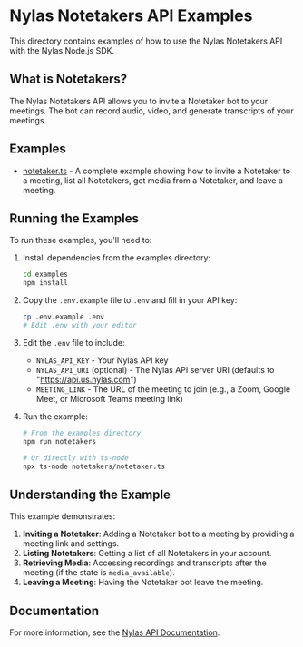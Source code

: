 # Nylas Notetakers API Examples

This directory contains examples of how to use the Nylas Notetakers API with the Nylas Node.js SDK.

## What is Notetakers?

The Nylas Notetakers API allows you to invite a Notetaker bot to your meetings. The bot can record audio, video, and generate transcripts of your meetings.

## Examples

- [notetaker.ts](./notetaker.ts) - A complete example showing how to invite a Notetaker to a meeting, list all Notetakers, get media from a Notetaker, and leave a meeting.

## Running the Examples

To run these examples, you'll need to:

1. Install dependencies from the examples directory:
   ```bash
   cd examples
   npm install
   ```

2. Copy the `.env.example` file to `.env` and fill in your API key:
   ```bash
   cp .env.example .env
   # Edit .env with your editor 
   ```

3. Edit the `.env` file to include:
   - `NYLAS_API_KEY` - Your Nylas API key
   - `NYLAS_API_URI` (optional) - The Nylas API server URI (defaults to "https://api.us.nylas.com")
   - `MEETING_LINK` - The URL of the meeting to join (e.g., a Zoom, Google Meet, or Microsoft Teams meeting link)

4. Run the example:
   ```bash
   # From the examples directory
   npm run notetakers
   
   # Or directly with ts-node
   npx ts-node notetakers/notetaker.ts
   ```

## Understanding the Example

This example demonstrates:

1. **Inviting a Notetaker**: Adding a Notetaker bot to a meeting by providing a meeting link and settings.
2. **Listing Notetakers**: Getting a list of all Notetakers in your account.
3. **Retrieving Media**: Accessing recordings and transcripts after the meeting (if the state is `media_available`).
4. **Leaving a Meeting**: Having the Notetaker bot leave the meeting.

## Documentation

For more information, see the [Nylas API Documentation](https://developer.nylas.com/). 
